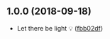 <a name="1.0.0"></a>
## 1.0.0 (2018-09-18)

* Let there be light 💡 ([fbb02df](https://github.com/kutyel/evil-eye/commit/fbb02df))



